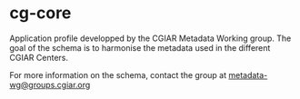 # cg-core

Application profile developped by the CGIAR Metadata Working group. 
The goal of the schema is to harmonise the metadata used in the different CGIAR Centers.

For more information on the schema, contact the group at metadata-wg@groups.cgiar.org